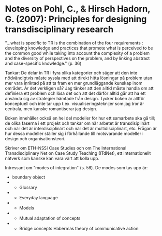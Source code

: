 # Notes on Pohl, C., & Hirsch Hadorn, G. (2007): Principles for designing transdisciplinary research


"...what is specific to TR is the combination of the four requirements : developing knowledge and practices that promote what is perceived to be the common good while taking into account the complexity of a problem and the diversity of perspectives on the problem, and by linking abstract and case-specific knowledge." (p. 36)

Tankar: De delar in TR i fyra olika kategorier och säger att den inte nödvändigtvis måste syssla med att direkt hitta lösningar på problem utan mer vara inriktad på att ta fram en mer grundläggande kunskap inom området. Är det verkligen så? Jag tänker att den alltid måste handla om att definiera ett problem och lösa det och att det därför alltid går att ha ett använda sig av strategier hämtade från design.
Tycker boken är alltför konceptuell och inte tar upp t.ex. visualiseringsteknijer som jag tror är centrala, men kanske romantiserar jag design.

Boken innehåller också en hel del modeller för hur ett samarbete ska gå till; de olika faserna i ett projekt och tankar om när arbetet är transdisiplinärt och när det är interdisciplinärt och när det är multidisciplinärt, etc. Frågan är hur dessa modeller ställer sig i förhållande till motsvarande modeller i design och organisationsteori.

Skriver om ETH-NSSI Case Studies och om The International Transdisciplinary Net on Case Study Teaching (ITdNet), ett internationellt nätverk som kanske kan vara värt att kolla upp.

Intressant om "modes of integration" (s. 58). De modes som tas upp är:
- boundary object
- - Glossary
- - Everyday language
- - Models
- - Mutual adaptation of concepts
- - Bridge concepts
Habermas theory of communicative action
